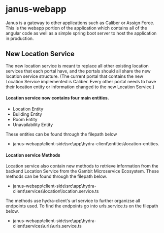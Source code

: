 # janus-webapp
Janus is a gateway to other applications such as Caliber or Assign Force. This is the webapp portion of the application which contains all of the angular code as well as a simple spring boot server to host the application in production.

## New Location Service
The new location service is meant to replace all other existing location services that each portal have, and the portals should all share the new location service structure.
(The current portal that contains the new Location Service implemented is Caliber. Every other portal needs to have their location entity or information changed to the new Location Service.)

#### Location service now contains four main entities.
- Location Entity
- Building Entity
- Room Entity
- Unavailability Entity

These entities can be found through the filepath below
- janus-webapp\client-side\src\app\hydra-client\entities\location-entities.

#### Location service Methods
Location service also contain new methods to retrieve information from the backend Location Service from the Gambit Microservice Ecosystem. These methods can be found through the filepath below.
- janus-webapp\client-side\src\app\hydra-client\services\location\location.service.ts

The methods use hydra-client's url service to further organizse all endpoints used. To find the endpoints go into urls.service.ts on the filepath below.
- janus-webapp\client-side\src\app\hydra-client\services\urls\urls.service.ts




